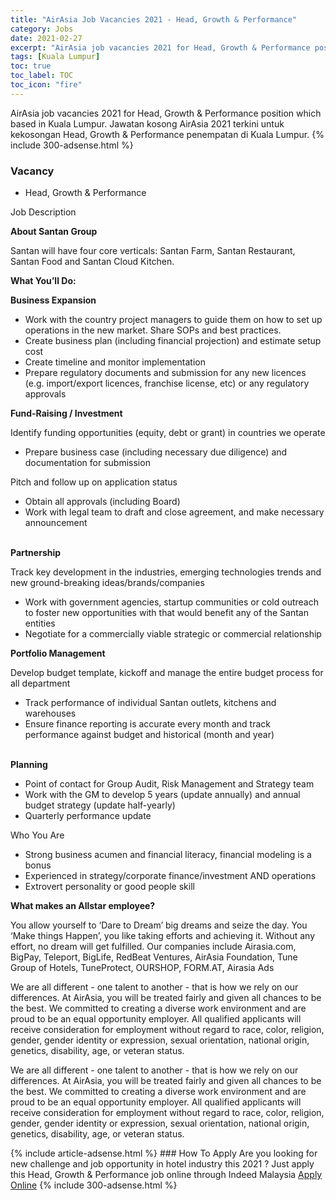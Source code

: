 ```yaml
---
title: "AirAsia Job Vacancies 2021 - Head, Growth & Performance" 
category: Jobs 
date: 2021-02-27 
excerpt: "AirAsia job vacancies 2021 for Head, Growth & Performance position which based in Kuala Lumpur. Jawatan kosong AirAsia 2021 terkini untuk kekosongan Head, Growth & Performance penempatan di Kuala Lumpur" 
tags: [Kuala Lumpur] 
toc: true 
toc_label: TOC 
toc_icon: "fire" 
--- 
```


AirAsia job vacancies 2021 for Head, Growth & Performance position which based in Kuala Lumpur. Jawatan kosong AirAsia 2021 terkini untuk kekosongan Head, Growth & Performance penempatan di Kuala Lumpur. 
{% include 300-adsense.html %} 
### Vacancy 
- Head, Growth & Performance 
<div><div><p>Job Description</p><p>
<b>About Santan Group</b></p><p>
Santan will have four core verticals: Santan Farm, Santan Restaurant, Santan Food and Santan Cloud Kitchen.</p><p></p><p><b>
What You&#8217;ll Do:</b></p><p></p><p><b>
Business Expansion</b></p><ul><li>Work with the country project managers to guide them on how to set up operations in the new market. Share SOPs and best practices.</li><li>Create business plan (including financial projection) and estimate setup cost
</li><li>Create timeline and monitor implementation</li><li>Prepare regulatory documents and submission for any new licences (e.g. import/export licences, franchise license, etc) or any regulatory approvals</li></ul><p></p><p><b>
Fund-Raising / Investment</b></p><p>
 Identify funding opportunities (equity, debt or grant) in countries we operate
</p><ul><li>Prepare business case (including necessary due diligence) and documentation for submission</li></ul><p>
 Pitch and follow up on application status</p><ul><li>Obtain all approvals (including Board)</li><li>Work with legal team to draft and close agreement, and make necessary announcement</li></ul><p></p><p><b><br>
Partnership</b></p><p>
 Track key development in the industries, emerging technologies trends and new ground-breaking ideas/brands/companies</p><ul><li>Work with government agencies, startup communities or cold outreach to foster new opportunities with that would benefit any of the Santan entities</li><li>Negotiate for a commercially viable strategic or commercial relationship</li></ul><p></p><p><b>
Portfolio Management</b></p><p>
 Develop budget template, kickoff and manage the entire budget process for all department</p><ul><li>Track performance of individual Santan outlets, kitchens and warehouses
</li><li>Ensure finance reporting is accurate every month and track performance against budget and historical (month and year)</li></ul><p></p><p><b><br>
Planning</b></p><ul><li>Point of contact for Group Audit, Risk Management and Strategy team
</li><li>Work with the GM to develop 5 years (update annually) and annual budget strategy (update half-yearly)</li><li>Quarterly performance update</li></ul><p>
Who You Are</p><ul><li>Strong business acumen and financial literacy, financial modeling is a bonus
</li><li>Experienced in strategy/corporate finance/investment AND operations
</li><li>Extrovert personality or good people skill</li></ul><p></p><p><b>
What makes an Allstar employee?</b></p><p>
You allow yourself to &#8216;Dare to Dream&#8217; big dreams and seize the day. You &#8216;Make things Happen&#8217;, you like taking efforts and achieving it. Without any effort, no dream will get fulfilled. Our companies include Airasia.com, BigPay, Teleport, BigLife, RedBeat Ventures, AirAsia Foundation, Tune Group of Hotels, TuneProtect, OURSHOP, FORM.AT, Airasia Ads</p><p>
We are all different - one talent to another - that is how we rely on our differences. At AirAsia, you will be treated fairly and given all chances to be the best. We committed to creating a diverse work environment and are proud to be an equal opportunity employer. All qualified applicants will receive consideration for employment without regard to race, color, religion, gender, gender identity or expression, sexual orientation, national origin, genetics, disability, age, or veteran status.</p><p>
We are all different - one talent to another - that is how we rely on our differences. At AirAsia, you will be treated fairly and given all chances to be the best. We committed to creating a diverse work environment and are proud to be an equal opportunity employer. All qualified applicants will receive consideration for employment without regard to race, color, religion, gender, gender identity or expression, sexual orientation, national origin, genetics, disability, age, or veteran status.</p></div></div> 
{% include article-adsense.html %} 
### How To Apply 
Are you looking for new challenge and job opportunity in hotel industry this 2021 ?
Just apply this Head, Growth & Performance job online through Indeed Malaysia 
<a href="https://malaysia.indeed.com/viewjob?jk=8b4bb7cc00b71f55" class="btn btn--info" target="_blank" rel="nofollow noopenner">Apply Online</a> 
{% include 300-adsense.html %} 